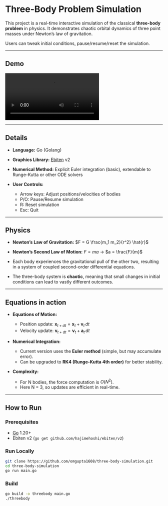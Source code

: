 # Three-Body Problem Simulation

This project is a real-time interactive simulation of the classical **three-body problem** in physics. It demonstrates chaotic orbital dynamics of three point masses under Newton’s law of gravitation.

Users can tweak initial conditions, pause/resume/reset the simulation.

---

## Demo

![](demo.mov)

---

## Details

* **Language:** Go (Golang)
* **Graphics Library:** [Ebiten](https://ebitengine.org/) v2
* **Numerical Method:** Explicit Euler integration (basic), extendable to Runge-Kutta or other ODE solvers
* **User Controls:**

  * Arrow keys: Adjust positions/velocities of bodies
  * P/O: Pause/Resume simulation
  * R: Reset simulation
  * Esc: Quit

---

## Physics

* **Newton’s Law of Gravitation:**
  $F = G \frac{m_1 m_2}{r^2} \hat{r}$

* **Newton’s Second Law of Motion:**
  $F = m a$ → $a = \frac{F}{m}$

* Each body experiences the gravitational pull of the other two, resulting in a system of coupled second-order differential equations.

* The three-body system is **chaotic**, meaning that small changes in initial conditions can lead to vastly different outcomes.

---

## Equations in action

* **Equations of Motion:**

  * Position update:
    $\mathbf{x}_{t+dt} = \mathbf{x}_t + \mathbf{v}_t \, dt$
  * Velocity update:
    $\mathbf{v}_{t+dt} = \mathbf{v}_t + \mathbf{a}_t \, dt$

* **Numerical Integration:**

  * Current version uses the **Euler method** (simple, but may accumulate error).
  * Can be upgraded to **RK4 (Runge-Kutta 4th order)** for better stability.

* **Complexity:**

  * For N bodies, the force computation is $O(N^2)$.
  * Here N = 3, so updates are efficient in real-time.

---

## How to Run

### Prerequisites

* [Go](https://go.dev/) 1.20+
* Ebiten v2 (`go get github.com/hajimehoshi/ebiten/v2`)

### Run Locally

```bash
git clone https://github.com/omgupta1608/three-body-simulation.git
cd three-body-simulation
go run main.go
```

### Build

```bash
go build -o threebody main.go
./threebody
```
